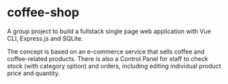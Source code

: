 # coffee-shop

A group project to build a fullstack single page web application with Vue CLI, Express.js and SQLite.

The concept is based on an e-commerce service that sells coffee and coffee-related products. There is also a Control Panel for staff to check stock (with category option) and orders, including editing individual product price and quantity.
